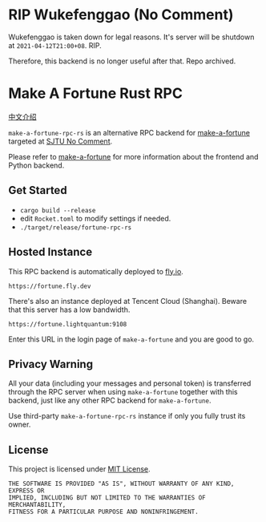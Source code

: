 # RIP Wukefenggao (No Comment)

Wukefenggao is taken down for legal reasons. It's server will be shutdown at `2021-04-12T21:00+08`. RIP.

Therefore, this backend is no longer useful after that. Repo archived.

# Make A Fortune Rust RPC

[中文介绍](README_zh.md)

`make-a-fortune-rpc-rs` is an alternative RPC backend for [make-a-fortune](https://github.com/skyzh/make-a-fortune)
targeted at [SJTU No Comment](http://wukefenggao.cn/).

Please refer to [make-a-fortune](https://github.com/skyzh/make-a-fortune) for more information about the frontend and Python backend.

## Get Started
- `cargo build --release`
- edit `Rocket.toml` to modify settings if needed.
- `./target/release/fortune-rpc-rs`

## Hosted Instance

This RPC backend is automatically deployed to [fly.io](https://fly.io).

`https://fortune.fly.dev`

There's also an instance deployed at Tencent Cloud (Shanghai). Beware that this 
server has a low bandwidth.

`https://fortune.lightquantum:9108`

Enter this URL in the login page of `make-a-fortune` and you are good to go.

## Privacy Warning

All your data (including your messages and personal token) is transferred through 
the RPC server when using `make-a-fortune` together with this backend,
just like any other RPC backend for `make-a-fortune`.

Use third-party `make-a-fortune-rpc-rs` instance if only you fully trust its owner.

## License

This project is licensed under [MIT License](LICENSE.md).

```text
THE SOFTWARE IS PROVIDED "AS IS", WITHOUT WARRANTY OF ANY KIND, EXPRESS OR
IMPLIED, INCLUDING BUT NOT LIMITED TO THE WARRANTIES OF MERCHANTABILITY,
FITNESS FOR A PARTICULAR PURPOSE AND NONINFRINGEMENT.
```

